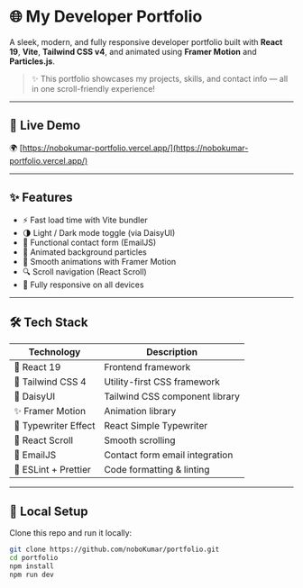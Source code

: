 # 🌐 My Developer Portfolio

A sleek, modern, and fully responsive developer portfolio built with **React 19**, **Vite**, **Tailwind CSS v4**, and animated using **Framer Motion** and **Particles.js**.

> ✨ This portfolio showcases my projects, skills, and contact info — all in one scroll-friendly experience!

---

## 🚀 Live Demo

🌍 [https://nobokumar-portfolio.vercel.app/](https://nobokumar-portfolio.vercel.app/)  

---

## ✨ Features

- ⚡ Fast load time with Vite bundler
- 🌗 Light / Dark mode toggle (via DaisyUI)
- 💌 Functional contact form (EmailJS)
- 🧩 Animated background particles
- 🎥 Smooth animations with Framer Motion
- 🔍 Scroll navigation (React Scroll)
- 📱 Fully responsive on all devices

---

## 🛠️ Tech Stack

| Technology         | Description                         |
|--------------------|-------------------------------------|
| 🧬 React 19         | Frontend framework                  |
| 🎨 Tailwind CSS 4   | Utility-first CSS framework         |
| 🌸 DaisyUI          | Tailwind CSS component library      |
| ✨ Framer Motion    | Animation library                   |
| 🎯 Typewriter Effect | React Simple Typewriter             |
| 🔁 React Scroll     | Smooth scrolling                    |
| 📩 EmailJS          | Contact form email integration      |
| 🔧 ESLint + Prettier| Code formatting & linting          |

---

## 🧪 Local Setup

Clone this repo and run it locally:

```bash
git clone https://github.com/noboKumar/portfolio.git
cd portfolio
npm install
npm run dev

